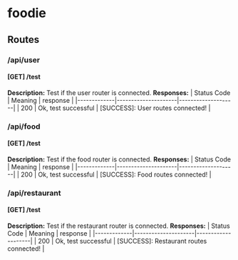 # foodie

## Routes

### /api/user

#### [GET] /test

  **Description:** Test if the user router is connected.
  **Responses:**
  | Status Code | Meaning | response |
  |-------------|---------------------|--------------------|
  | 200 | Ok, test successful | [SUCCESS]: User routes connected! |

### /api/food

#### [GET] /test

  **Description:** Test if the food router is connected.
  **Responses:**
  | Status Code | Meaning | response |
  |-------------|---------------------|--------------------|
  | 200 | Ok, test successful | [SUCCESS]: Food routes connected! |

### /api/restaurant


  #### [GET] /test

  **Description:** Test if the restaurant router is connected.
  **Responses:**
  | Status Code | Meaning | response |
  |-------------|---------------------|--------------------|
  | 200 | Ok, test successful | [SUCCESS]: Restaurant routes connected! |
